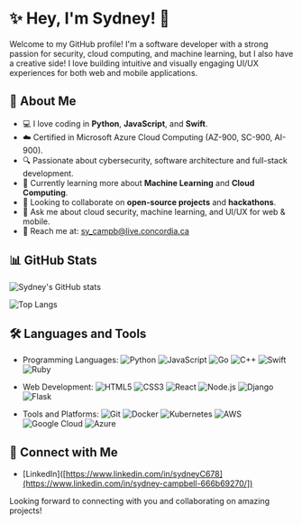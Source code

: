 # ✨ Hey, I'm Sydney! 💖

Welcome to my GitHub profile! I'm a software developer with a strong passion for security, cloud computing, and machine learning, but I also have a creative side! I love building intuitive and visually engaging UI/UX experiences for both web and mobile applications.

## 🌸 About Me

- 💻 I love coding in **Python**, **JavaScript**, and **Swift**.
- ☁️ Certified in Microsoft Azure Cloud Computing (AZ-900, SC-900, AI-900).
- 🔍 Passionate about cybersecurity, software architecture and full-stack development.
- 🌷 Currently learning more about **Machine Learning** and **Cloud Computing**.
- 👯 Looking to collaborate on **open-source projects** and **hackathons**.
- 💬 Ask me about cloud security, machine learning, and UI/UX for web & mobile.
- 💌 Reach me at: sy_campb@live.concordia.ca 

## 📊 GitHub Stats

![Sydney's GitHub stats](https://github-readme-stats.vercel.app/api?username=sydneyC678&show_icons=true&theme=radical&hide_title=true&count_private=true&hide_rank=true)

![Top Langs](https://github-readme-stats.vercel.app/api/top-langs/?username=sydneyC678&layout=compact&theme=radical)



## 🛠️ Languages and Tools

- Programming Languages: 
  ![Python](https://img.shields.io/badge/-Python-3776AB?style=flat&logo=python&logoColor=white)
  ![JavaScript](https://img.shields.io/badge/-JavaScript-F7DF1E?style=flat&logo=javascript&logoColor=black)
  ![Go](https://img.shields.io/badge/-Go-00ADD8?style=flat&logo=go&logoColor=white)
  ![C++](https://img.shields.io/badge/-C++-00599C?style=flat&logo=cplusplus&logoColor=white)
  ![Swift](https://img.shields.io/badge/-Swift-F05138?style=flat&logo=swift&logoColor=white)
  ![Ruby](https://img.shields.io/badge/-Ruby-CC342D?style=flat&logo=ruby&logoColor=white)

- Web Development: 
  ![HTML5](https://img.shields.io/badge/-HTML5-E34F26?style=flat&logo=html5&logoColor=white)
  ![CSS3](https://img.shields.io/badge/-CSS3-1572B6?style=flat&logo=css3&logoColor=white)
  ![React](https://img.shields.io/badge/-React-61DAFB?style=flat&logo=react&logoColor=black)
  ![Node.js](https://img.shields.io/badge/-Node.js-339933?style=flat&logo=node.js&logoColor=white)
  ![Django](https://img.shields.io/badge/-Django-092D2A?style=flat&logo=django&logoColor=white)
  ![Flask](https://img.shields.io/badge/-Flask-000000?style=flat&logo=flask&logoColor=white)

- Tools and Platforms: 
  ![Git](https://img.shields.io/badge/-Git-F05032?style=flat&logo=git&logoColor=white)
  ![Docker](https://img.shields.io/badge/-Docker-2496ED?style=flat&logo=docker&logoColor=white)
  ![Kubernetes](https://img.shields.io/badge/-Kubernetes-326CE5?style=flat&logo=kubernetes&logoColor=white)
  ![AWS](https://img.shields.io/badge/-AWS-232F3E?style=flat&logo=amazon-aws&logoColor=white)
  ![Google Cloud](https://img.shields.io/badge/-Google_Cloud-4285F4?style=flat&logo=google-cloud&logoColor=white)
  ![Azure](https://img.shields.io/badge/-Microsoft_Azure-0089D6?style=flat&logo=microsoft-azure&logoColor=white)

## 🌸 Connect with Me

- [LinkedIn]([https://www.linkedin.com/in/sydneyC678](https://www.linkedin.com/in/sydney-campbell-666b69270/])

Looking forward to connecting with you and collaborating on amazing projects!
